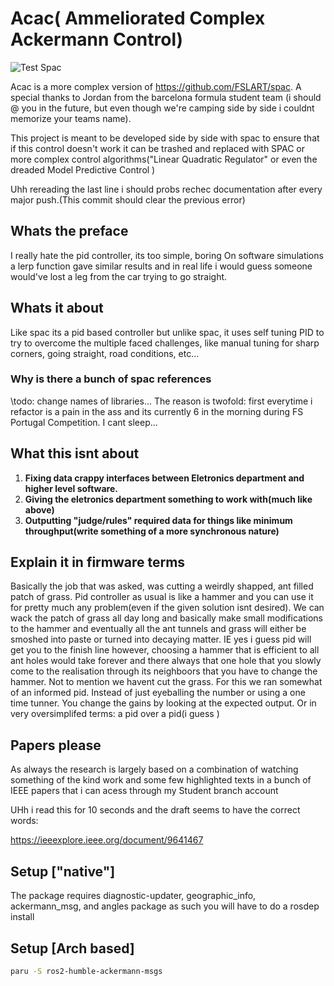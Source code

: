 # Acac( Ammeliorated Complex Ackermann Control)

![Test Spac](https://github.com/FSLART/Spac/actions/workflows/test_wf.yaml/badge.svg)

Acac is a more complex version of https://github.com/FSLART/spac. A special thanks to Jordan from the barcelona formula student team (i should @ you in the future, but even though we're camping side by side i couldnt memorize your teams name).

This project is meant to be developed side by side with spac to ensure that if this control doesn't work it can be trashed and replaced with SPAC or more complex control algorithms("Linear Quadratic Regulator" or even the dreaded Model Predictive Control )

Uhh rereading the last line i should probs rechec documentation after every major push.(This commit should clear the previous error)

## Whats the preface

I really hate the pid controller, its too simple, boring
On software simulations a lerp function gave similar results and in real life i would guess someone would've lost a leg from the car trying to go straight.

## Whats it about

Like spac its a pid based controller but unlike spac, it uses self tuning PID to try to overcome the multiple faced challenges, like manual tuning for sharp corners, going straight, road conditions, etc...

### Why is there a bunch of spac references

\todo: change names of libraries...
The reason is twofold: first everytime i refactor is a pain in the ass and its currently 6 in the morning during FS Portugal Competition. I cant sleep...

## What this isnt about

1. **Fixing data crappy interfaces between Eletronics department and higher level software.**
2. **Giving the eletronics department something to work with(much like above)**
3. **Outputting "judge/rules" required data for things like minimum throughput(write something of a more synchronous nature)**

## Explain it in firmware terms

Basically the job that was asked, was cutting a weirdly shapped, ant filled patch of grass. Pid controller as usual is like a hammer and you can use it for pretty much any problem(even if the given solution isnt desired). We can wack the patch of grass all day long and basically make small modifications to the hammer and eventually all the ant tunnels and grass will either be smoshed into paste or turned into decaying matter.
IE yes i guess pid will get you to the finish line however, choosing a hammer that is efficient to all ant holes would take forever and there always that one hole that you slowly come to the realisation through its neighboors that you have to change the hammer. Not to mention we havent cut the grass.
For this we ran somewhat of an informed pid. Instead of just eyeballing the number or using a one time tunner. You change the gains by looking at the expected output. Or in very oversimplifed terms: a pid over a pid(i guess )

## Papers please

As always the research is largely based on a combination of watching something of the kind work and some few highlighted texts in a bunch of IEEE papers that i can acess through my Student branch account

UHh i read this for 10 seconds and the draft seems to have the correct words:

https://ieeexplore.ieee.org/document/9641467

## Setup ["native"]

The package requires diagnostic-updater, geographic_info, ackermann_msg, and angles package as such you will have to do a rosdep install

## Setup [Arch based]

```bash
paru -S ros2-humble-ackermann-msgs
```
